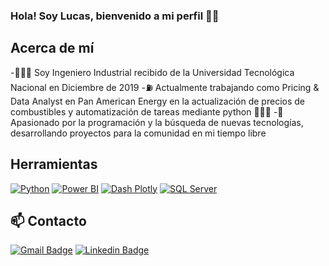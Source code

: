 ### Hola! Soy Lucas, bienvenido a mi perfil ✋🏼

## Acerca de mí
-👨🏻‍🔬 Soy Ingeniero Industrial recibido de la Universidad Tecnológica Nacional en Diciembre de 2019 
-⛽ Actualmente trabajando como Pricing & Data Analyst en Pan American Energy en la actualización de precios de combustibles  y automatización de tareas mediante python 👨🏻‍💻
-👥 Apasionado por la programación y la búsqueda de nuevas tecnologías, desarrollando proyectos para la comunidad en mi tiempo libre 

## Herramientas
[![Python](https://img.shields.io/badge/-Python-3776AB?style=flat-square&logo=python&logoColor=white)](https://www.python.org/)
[![Power BI](https://img.shields.io/badge/logo-powerbi-yellow?logo=powerbi)](https://app.powerbi.com/)
[![Dash Plotly](https://img.shields.io/badge/logo-plotly-purple?logo=plotly)](https://dash.plotly.com/)
[![SQL Server](https://img.shields.io/badge/-SQL%20Server-CC2927?style=flat-square&logo=microsoft%20sql%20server&logoColor=white)](https://www.microsoft.com/sql-server)


## 📫 Contacto 
[![Gmail Badge](https://img.shields.io/badge/-lchicco94@gmail.com-c14438?style=flat&logo=Gmail&logoColor=white)](mailto:lchicco94@gmail.com "Connect via Email")
[![Linkedin Badge](https://img.shields.io/badge/-Lucas%20Chicco-0072b1?style=flat&logo=Linkedin&logoColor=white)](https://www.linkedin.com/in/lucas-chicco-64517313a/ "Connect on LinkedIn")
